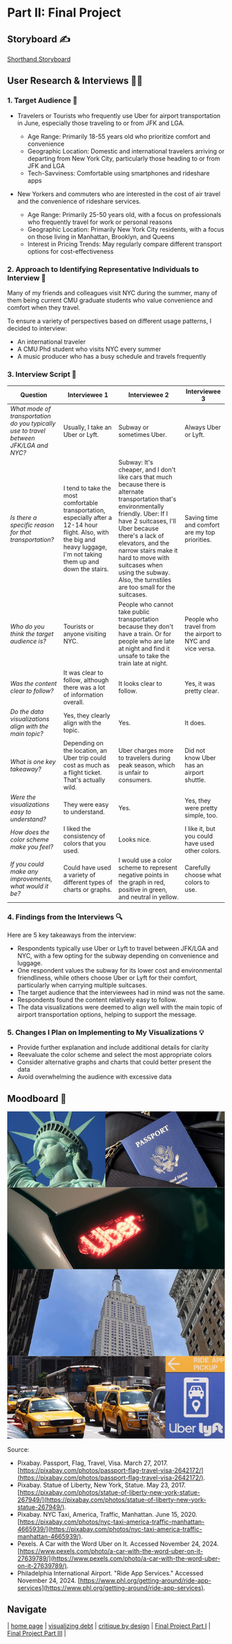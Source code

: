 ---
---

# Part II: Final Project

## Storyboard ✍️
[Shorthand Storyboard](https://carnegiemellon.shorthandstories.com/steady-increase-in-uber-fares-during-peak-season/index.html)

## User Research & Interviews 🕵️‍♀️

### 1. Target Audience 👥

- Travelers or Tourists who frequently use Uber for airport transportation in June, especially those traveling to or from JFK and LGA.
  - Age Range: Primarily 18-55 years old who prioritize comfort and convenience
  - Geographic Location: Domestic and international travelers arriving or departing from New York City, particularly those heading to or from JFK and LGA
  - Tech-Savviness: Comfortable using smartphones and rideshare apps
 
- New Yorkers and commuters who are interested in the cost of air travel and the convenience of rideshare services.
  - Age Range: Primarily 25-50 years old, with a focus on professionals who frequently travel for work or personal reasons
  - Geographic Location: Primarily New York City residents, with a focus on those living in Manhattan, Brooklyn, and Queens
  - Interest in Pricing Trends: May regularly compare different transport options for cost-effectiveness

### 2. Approach to Identifying Representative Individuals to Interview 🤝

Many of my friends and colleagues visit NYC during the summer, many of them being current CMU graduate students who value convenience and comfort when they travel.

To ensure a variety of perspectives based on different usage patterns, I decided to interview:
- An international traveler
- A CMU Phd student who visits NYC every summer 
- A music producer who has a busy schedule and travels frequently

### 3. Interview Script 💬

| Question | Interviewee 1 | Interviewee 2 | Interviewee 3 | 
| -------- | ------------- | ------------- | ------------- |
| _What mode of transportation do you typically use to travel between JFK/LGA and NYC?_ | Usually, I take an Uber or Lyft. | Subway or sometimes Uber. | Always Uber or Lyft. |
| _Is there a specific reason for that transportation?_ | I tend to take the most comfortable transportation, especially after a 12-14 hour flight. Also, with the big and heavy luggage, I'm not taking them up and down the stairs. | Subway: It's cheaper, and I don't like cars that much because there is alternate transportation that's environmentally friendly. Uber: If I have 2 suitcases, I'll Uber because there's a lack of elevators, and the narrow stairs make it hard to move with suitcases when using the subway. Also, the turnstiles are too small for the suitcases. | Saving time and comfort are my top priorities. |
| _Who do you think the target audience is?_ | Tourists or anyone visiting NYC. | People who cannot take public transportation because they don't have a train. Or for people who are late at night and find it unsafe to take the train late at night. | People who travel from the airport to NYC and vice versa.
| _Was the content clear to follow?_ | It was clear to follow, although there was a lot of information overall. | It looks clear to follow. | Yes, it was pretty clear. |
| _Do the data visualizations align with the main topic?_ | Yes, they clearly align with the topic. | Yes. | It does. |
| _What is one key takeaway?_ | Depending on the location, an Uber trip could cost as much as a flight ticket. That's actually wild. | Uber charges more to travelers during peak season, which is unfair to consumers. | Did not know Uber has an airport shuttle. |
| _Were the visualizations easy to understand?_ | They were easy to understand. | Yes. | Yes, they were pretty simple, too. |
| _How does the color scheme make you feel?_ | I liked the consistency of colors that you used. | Looks nice. | I like it, but you could have used other colors. |
| _If you could make any improvements, what would it be?_ | Could have used a variety of different types of charts or graphs. | I would use a color scheme to represent negative points in the graph in red, positive in green, and neutral in yellow. | Carefully choose what colors to use. |

### 4. Findings from the Interviews 🔍

Here are 5 key takeaways from the interview:

- Respondents typically use Uber or Lyft to travel between JFK/LGA and NYC, with a few opting for the subway depending on convenience and luggage.
- One respondent values the subway for its lower cost and environmental friendliness, while others choose Uber or Lyft for their comfort, particularly when carrying multiple suitcases.
- The target audience that the interviewees had in mind was not the same.
- Respondents found the content relatively easy to follow.
- The data visualizations were deemed to align well with the main topic of airport transportation options, helping to support the message.

### 5. Changes I Plan on Implementing to My Visualizations 💡

- Provide further explanation and include additional details for clarity
- Reevaluate the color scheme and select the most appropriate colors
- Consider alternative graphs and charts that could better present the data
- Avoid overwhelming the audience with excessive data

## Moodboard 📓

![moodboard](moodboard.png)

Source:
- Pixabay. Passport, Flag, Travel, Visa. March 27, 2017. [https://pixabay.com/photos/passport-flag-travel-visa-2642172/](https://pixabay.com/photos/passport-flag-travel-visa-2642172/).
- Pixabay. Statue of Liberty, New York, Statue. May 23, 2017. [https://pixabay.com/photos/statue-of-liberty-new-york-statue-267949/](https://pixabay.com/photos/statue-of-liberty-new-york-statue-267949/).
- Pixabay. NYC Taxi, America, Traffic, Manhattan. June 15, 2020. [https://pixabay.com/photos/nyc-taxi-america-traffic-manhattan-4665939/](https://pixabay.com/photos/nyc-taxi-america-traffic-manhattan-4665939/).
- Pexels. A Car with the Word Uber on It. Accessed November 24, 2024. [https://www.pexels.com/photo/a-car-with-the-word-uber-on-it-27639789/](https://www.pexels.com/photo/a-car-with-the-word-uber-on-it-27639789/).
- Philadelphia International Airport. "Ride App Services." Accessed November 24, 2024. [https://www.phl.org/getting-around/ride-app-services](https://www.phl.org/getting-around/ride-app-services).

## Navigate 
| [home page](https://celerysally.github.io/portfolio/home_page.md) | [visualizing debt](https://celerysally.github.io/portfolio/visualizing_debt.html) | [critique by design](https://celerysally.github.io/portfolio/critique_by_design.html) | [Final Project Part I](https://celerysally.github.io/portfolio/Part1FinalProject.html) | [Final Project Part III](https://celerysally.github.io/portfolio/part3.html) |




